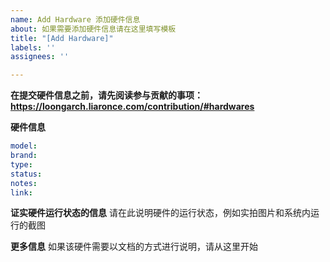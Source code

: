 ```yaml
---
name: Add Hardware 添加硬件信息
about: 如果需要添加硬件信息请在这里填写模板
title: "[Add Hardware]"
labels: ''
assignees: ''

---
```


**在提交硬件信息之前，请先阅读参与贡献的事项：https://loongarch.liaronce.com/contribution/#hardwares**

**硬件信息**
```yaml
model: 
brand: 
type: 
status: 
notes: 
link: 
```

**证实硬件运行状态的信息**
请在此说明硬件的运行状态，例如实拍图片和系统内运行的截图

**更多信息**
如果该硬件需要以文档的方式进行说明，请从这里开始
